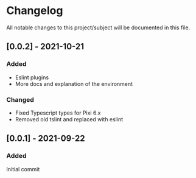 # Changelog
All notable changes to this project/subject will be documented in this file.

## [0.0.2] - 2021-10-21
### Added
- Eslint plugins
- More docs and explanation of the environment

### Changed
- Fixed Typescript types for Pixi 6.x
- Removed old tslint and replaced with eslint

## [0.0.1] - 2021-09-22
### Added
Initial commit
